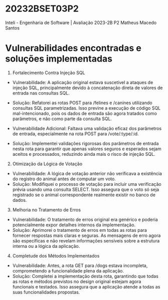 # 20232BSET03P2

Inteli - Engenharia de Software | Avaliação 2023-2B P2
Matheus Macedo Santos

# Vulnerabilidades encontradas e soluções implementadas

1. Fortalecimento Contra Injeção SQL

- Vulnerabilidade: A aplicação original estava suscetível a ataques de injeção SQL, principalmente devido à concatenação direta de valores de entrada nas consultas SQL.
- Solução: Refatorei as rotas POST para /felines e /canines utilizando consultas SQL parametrizadas. Isso previne a execução de código SQL mal-intencionado, pois os dados de entrada são agora tratados como parâmetros, e não como parte da consulta SQL.

- Vulnerabilidade Adicional: Faltava uma validação eficaz dos parâmetros de entrada, especialmente na rota POST para /vote/:type/:id.

- Solução: Implementei validações rigorosas dos parâmetros de entrada nesta rota para garantir que apenas valores seguros e esperados sejam aceitos e processados, reduzindo ainda mais o risco de injeção SQL.

2. Otimização da Lógica de Votação

- Vulnerabilidade: A lógica de votação anterior não verificava a existência do registro do animal antes de computar um voto.
- Solução: Modifiquei o processo de votação para incluir uma verificação prévia usando uma consulta SELECT. Isso assegura que o voto só seja registrado se o animal correspondente realmente existir no banco de dados.

3. Melhoria no Tratamento de Erros

- Vulnerabilidade: O tratamento de erros original era genérico e poderia potencialmente expor detalhes internos da implementação.
- Solução: Aprimorei o tratamento de erros em todas as rotas para fornecer respostas mais claras e seguras. As mensagens de erro agora são específicas e não revelam informações sensíveis sobre a estrutura interna ou a lógica da aplicação.

4. Completude dos Métodos Implementados

- Vulnerabilidade: Antes, a rota GET para /dogs estava incompleta, comprometendo a funcionalidade plena da aplicação.
- Solução: Completei a implementação desta rota, garantindo que todas as rotas e métodos previstos no design original estejam agora funcionais e testados. Isso assegura que a aplicação atende a todas as suas funcionalidades propostas.
